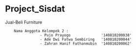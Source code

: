 # Project_Sisdat
Jual-Beli Furniture
        
        Nama Anggota Kelompok 2 : 
                    - Pujo Prayogo              '140810200038'
                    - Ade Dwi Fatwa Sembiring   '140810200044'
                    - Zahran Hanif Fathanmubin  '140810200062'
